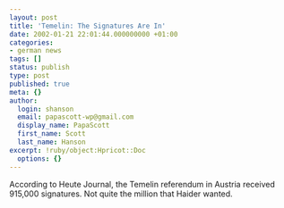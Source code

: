 ```yaml
---
layout: post
title: 'Temelin: The Signatures Are In'
date: 2002-01-21 22:01:44.000000000 +01:00
categories:
- german news
tags: []
status: publish
type: post
published: true
meta: {}
author:
  login: shanson
  email: papascott-wp@gmail.com
  display_name: PapaScott
  first_name: Scott
  last_name: Hanson
excerpt: !ruby/object:Hpricot::Doc
  options: {}
---
```

<p>According to Heute Journal, the Temelin referendum in Austria received 915,000 signatures. Not quite the million that Haider wanted.</p>
